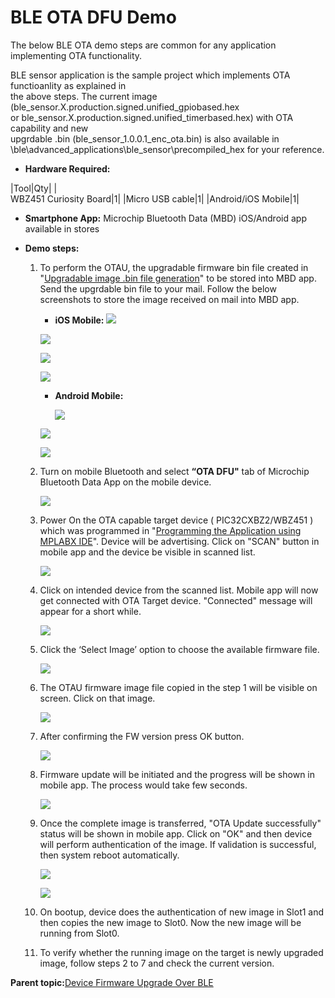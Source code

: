 # BLE OTA DFU Demo

The below BLE OTA demo steps are common for any application implementing OTA functionality.

BLE sensor application is the sample project which implements OTA functioanlity as explained in<br /> the above steps. The current image \(ble\_sensor.X.production.signed.unified\_gpiobased.hex<br /> or ble\_sensor.X.production.signed.unified\_timerbased.hex\) with OTA capability and new<br /> upgrdable .bin \(ble\_sensor\_1.0.0.1\_enc\_ota.bin\) is also available in<br /> \\ble\\advanced\_applications\\ble\_sensor\\precompiled\_hex for your reference.

-   **Hardware Required:**


|Tool|Qty|
|<br /> WBZ451 Curiosity Board|1|
|Micro USB cable|1|
|Android/iOS Mobile|1|

-   **Smartphone App:** Microchip Bluetooth Data \(MBD\) iOS/Android app available in stores


-   **Demo steps:**

    1.  To perform the OTAU, the upgradable firmware bin file created in "[Upgradable image .bin file generation](https://onlinedocs.microchip.com/pr/GUID-A5330D3A-9F51-4A26-B71D-8503A493DF9C-en-US-1/index.html?GUID-6816EA2C-EDCC-48EC-9D99-BF8EAF56C5A1)" to be stored into MBD app. Send the upgrdable bin file to your mail. Follow the below screenshots to store the image received on mail into MBD app.

        -   **iOS Mobile:**
        ![](media/GUID-FC5154AA-EDA4-49BC-8CAE-0D7FCBE700CD-low.jpg)

        ![](media/GUID-0FCDE405-857D-4E07-854D-B5F1263FE1FF-low.jpg)

        ![](media/GUID-2FC7794B-C1EC-46D9-BCCD-EBF729ECF1F7-low.jpg)

        ![](media/GUID-9B87E2A3-2423-4223-9347-F01F428A9E3A-low.jpg)

        -   **Android Mobile:**

            ![](media/GUID-472BC8F0-D4BB-4B5E-93AA-FB67C1EAE6BE-low.jpg)

        ![](media/GUID-19DF5F03-6FCC-4C3A-A90E-65EE94B6BD4B-low.jpg)



        ![](media/GUID-67360FEE-06B0-4B25-8658-4A0406C05F04-low.jpg)

    2.  Turn on mobile Bluetooth and select **“OTA DFU"** tab of Microchip Bluetooth Data App on the mobile device.

        ![](media/GUID-B60BAA4E-62D1-4C60-8DCE-A5E19DF995A9-low.jpg)

    3.  Power On the OTA capable target device \( PIC32CXBZ2/WBZ451 \) which was programmed in "[Programming the Application using MPLABX IDE](https://onlinedocs.microchip.com/pr/GUID-A5330D3A-9F51-4A26-B71D-8503A493DF9C-en-US-1/index.html?GUID-436FCDB1-1B96-4B4C-802C-0C61967DA657)". Device will be advertising. Click on "SCAN" button in mobile app and the device be visible in scanned list.

        ![](media/GUID-295AF63F-EB80-4945-8CEC-266471708733-low.jpg)

    4.  Click on intended device from the scanned list. Mobile app will now get connected with OTA Target device. "Connected" message will appear for a short while.

        ![](media/GUID-AB0A1925-9937-4F59-8720-62812984E45A-low.jpg)

    5.  Click the ‘Select Image’ option to choose the available firmware file.

        ![](media/GUID-62D64D73-0E12-4FB0-8DCA-778CB117E24C-low.jpg)

    6.  The OTAU firmware image file copied in the step 1 will be visible on screen. Click on that image.

        ![](media/GUID-819F82DC-2E63-411A-99DD-65DA02E73384-low.jpg)

    7.  After confirming the FW version press OK button.

        ![](media/GUID-4B8CA7C7-7FCA-429E-A62E-E08F788EFF08-low.jpg)

    8.  Firmware update will be initiated and the progress will be shown in mobile app. The process would take few seconds.

        ![](media/GUID-8592457D-579A-4963-9599-EE060416DB49-low.jpg)

    9.  Once the complete image is transferred, "OTA Update successfully" status will be shown in mobile app. Click on "OK" and then device will perform authentication of the image. If validation is successful, then system reboot automatically.

        ![](media/GUID-ABA6E054-C7D8-43F2-97FA-BA778F6B3942-low.jpg)

        ![](media/GUID-B378692B-4EE5-4DCD-AB09-3AEB2F01F506-low.jpg)

    10. On bootup, device does the authentication of new image in Slot1 and then copies the new image to Slot0. Now the new image will be running from Slot0.
    11. To verify whether the running image on the target is newly upgraded image, follow steps 2 to 7 and check the current version.

**Parent topic:**[Device Firmware Upgrade Over BLE](https://onlinedocs.microchip.com/pr/GUID-A5330D3A-9F51-4A26-B71D-8503A493DF9C-en-US-1/index.html?GUID-908446A4-F490-4063-9096-66C4831F9BE4)

